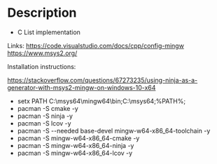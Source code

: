 # Description

- C List<T> implementation

Links: 
https://code.visualstudio.com/docs/cpp/config-mingw
https://www.msys2.org/


Installation instructions:

https://stackoverflow.com/questions/67273235/using-ninja-as-a-generator-with-msys2-mingw-on-windows-10-x64


- setx PATH C:\msys64\mingw64\bin;C:\msys64;%PATH%;
- pacman -S cmake -y
- pacman -S ninja -y
- pacman -S lcov -y
- pacman -S --needed base-devel mingw-w64-x86_64-toolchain -y
- pacman -S mingw-w64-x86_64-cmake -y
- pacman -S mingw-w64-x86_64-ninja -y
- pacman -S mingw-w64-x86_64-lcov -y
